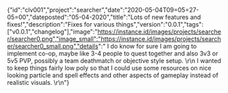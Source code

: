 {"id":"clv001","project":"searcher","date":"2020-05-04T09=05=27-05=00","dateposted":"05-04-2020","title":"Lots of new features and fixes!","description":"Fixes for various things","version":"0.0.1","tags":["v0.0.1","changelog"],"image":"https://instance.id/images/projects/searcher/searcher0.png","image_small":"https://instance.id/images/projects/searcher/searcher0_small.png","details":"  I do know for sure I am going to implement co-op, maybe like 3-4 people to quest together and also 3v3 or 5v5 PVP, possibly a team deathmatch or objective style setup.  \r\n  I wanted to keep things fairly low poly so that I could use some resources on nice looking particle and spell effects and other aspects of gameplay instead of realistic visuals.  \r\n"}
